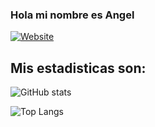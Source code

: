 ### Hola mi nombre es Angel 

[![Website](https://img.shields.io/website?url=https%3A%2F%2Fangelgranadosuacm.github.io%2F&up_message=Visitar&up_color=green)](https://angelgranadosuacm.github.io/)

## Mis estadisticas son:


![GitHub stats](https://github-readme-stats.vercel.app/api?username=AngelGranadosUACM&show_icons=true&theme=merko) 

![Top Langs](https://github-readme-stats.vercel.app/api/top-langs/?username=AngelGranadosUACM&show_icons=true&theme=merko)

<!-- comentario --> 